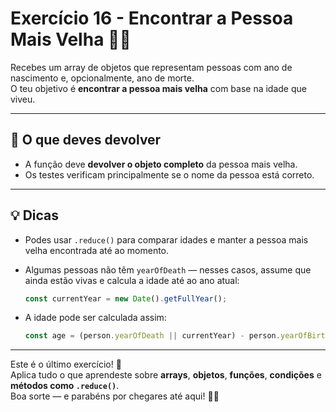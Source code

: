 # Exercício 16 - Encontrar a Pessoa Mais Velha 👵🧓

Recebes um array de objetos que representam pessoas com ano de nascimento e, opcionalmente, ano de morte.  
O teu objetivo é **encontrar a pessoa mais velha** com base na idade que viveu.

---

## 🧪 O que deves devolver

- A função deve **devolver o objeto completo** da pessoa mais velha.
- Os testes verificam principalmente se o nome da pessoa está correto.

---

## 💡 Dicas

- Podes usar `.reduce()` para comparar idades e manter a pessoa mais velha encontrada até ao momento.
- Algumas pessoas não têm `yearOfDeath` — nesses casos, assume que ainda estão vivas e calcula a idade até ao ano atual:
  ```javascript
  const currentYear = new Date().getFullYear();
  ```

- A idade pode ser calculada assim:
  ```javascript
  const age = (person.yearOfDeath || currentYear) - person.yearOfBirth;
  ```

---

Este é o último exercício! 🏁  
Aplica tudo o que aprendeste sobre **arrays**, **objetos**, **funções**, **condições** e **métodos como `.reduce()`**.  
Boa sorte — e parabéns por chegares até aqui! 🚀🎉
